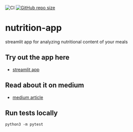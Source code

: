 ![CI](https://github.com/TheNewThinkTank/nutrition-planner/actions/workflows/wf.yml/badge.svg)
[![GitHub repo size](https://img.shields.io/github/repo-size/TheNewThinkTank/nutrition-planner?style=flat&logo=github&logoColor=whitesmoke&label=Repo%20Size)](https://github.com/TheNewThinkTank/nutrition-planner/archive/refs/heads/main.zip)

# nutrition-app

streamlit app for analyzing nutritional content of your meals

## Try out the app here

- [streamlit app](https://thenewthinktank-nutrition-planner-streamlit-app-sunft6.streamlitapp.com/)

## Read about it on medium

- [medium article](https://medium.com/@GustavCollinRasmussen/build-a-nutrition-app-on-streamlit-8c4f01229989)

## Run tests locally

`python3 -m pytest`
